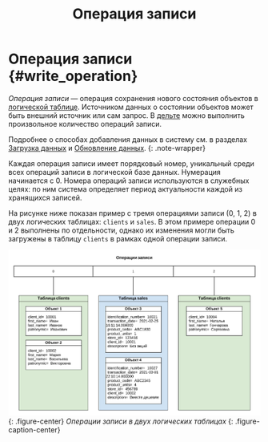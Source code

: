 ﻿---
layout: default
title: Операция записи
nav_order: 12
parent: Основные понятия
grand_parent: Обзор понятий, компонентов и связей
has_children: false
has_toc: false
---

# Операция записи {#write_operation}

_Операция записи_ — операция сохранения нового состояния объектов в [логической таблице](../logical_table/logical_table.md). 
Источником данных о состоянии объектов может быть внешний источник или сам запрос. В [дельте](../delta/delta.md) 
можно выполнить произвольное количество операций записи.

Подробнее о способах добавления данных в систему см. в разделах [Загрузка данных](../../../working_with_system/data_upload/data_upload.md)
и [Обновление данных](../../../working_with_system/data_update/data_update.md).
{: .note-wrapper}

Каждая операция записи имеет порядковый номер, уникальный среди всех операций записи в логической базе 
данных. Нумерация начинается с 0. Номера операций записи используются в служебных целях: 
по ним система определяет период актуальности каждой из хранящихся записей.

На рисунке ниже показан пример с тремя операциями записи (0, 1, 2) в двух логических таблицах: 
`clients` и `sales`. В этом примере операции 0 и 2 выполнены по отдельности, однако их изменения могли 
быть загружены в таблицу `clients` в рамках одной операции записи.

![](write_operation.svg)
{: .figure-center}
*Операции записи в двух логических таблицах*
{: .figure-caption-center}